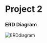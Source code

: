 # Project 2

### ERD Diagram
![ERDdiagram](https://user-images.githubusercontent.com/7227339/114219138-e639ea80-992f-11eb-9583-aa460d37a9da.PNG)
